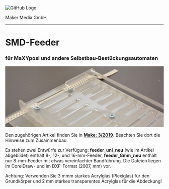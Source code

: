 ![GitHub Logo](http://www.heise.de/make/icons/make_logo.png)

Maker Media GmbH

***

# SMD-Feeder

### für MaXYposi und andere Selbstbau-Bestückungsautomaten

![Picture](https://github.com/MakeMagazinDE/SMD-Feeder/blob/master/feeder_aufm.JPG)

Den zugehörigen Artikel finden Sie in **[Make: 3/2019](https://shop.heise.de/katalog/make-03-2019)**.
Beachten Sie dort die Hinweise zum Zusammenbau.

Es stehen zwei Entwürfe zur Verfügung: **feeder_uni_neu** (wie im Artikel abgebildet) enthält 8-, 12-, und 16-mm-Feeder, **feeder_8mm_neu** enthält nur 8-mm-Feeder mit etwas vereinfachter Bandführung. Die Dateien liegen im CorelDraw- und im DXF-Format (2007, mm) vor.

Achtung: Verwenden Sie 3 mmm starkes Acrylglas (Plexiglas) für den Grundkörper und 2 mm starkes transparentes Acrylglas für die Abdeckung!
